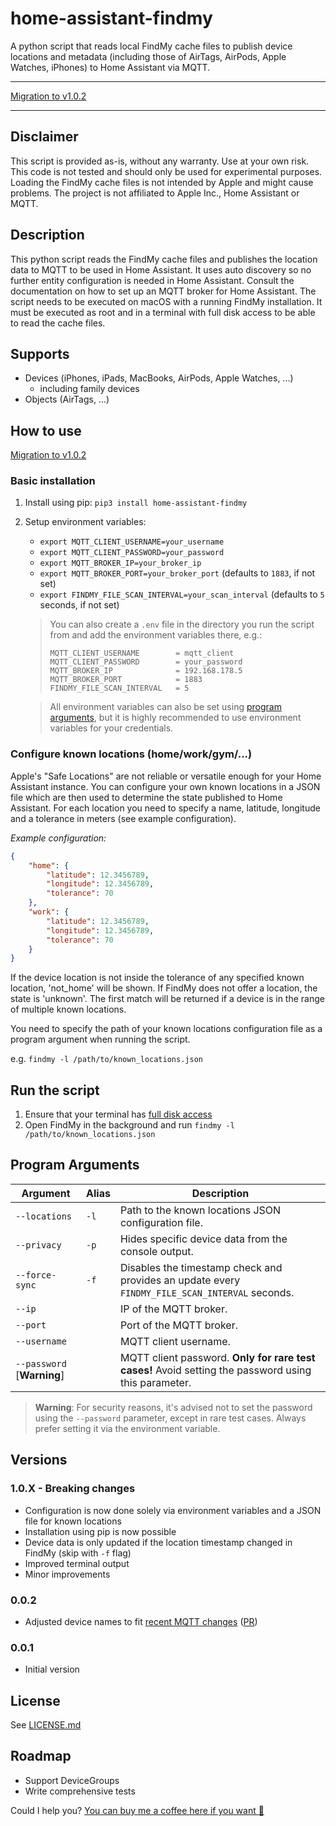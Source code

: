 # home-assistant-findmy
A python script that reads local FindMy cache files to publish device locations and metadata (including those of AirTags, AirPods, Apple Watches, iPhones) to Home Assistant via MQTT.

---

[Migration to v1.0.2](https://github.com/muehlt/home-assistant-findmy/tree/main/.github/MIGRATION_GUIDE/1.0.2.md)

---

## Disclaimer

This script is provided as-is, without any warranty. Use at your own risk.
This code is not tested and should only be used for experimental purposes.
Loading the FindMy cache files is not intended by Apple and might cause problems.
The project is not affiliated to Apple Inc., Home Assistant or MQTT.

## Description

This python script reads the FindMy cache files and publishes the location 
data to MQTT to be used in Home Assistant. It uses auto discovery so no 
further entity configuration is needed in Home Assistant. Consult the 
documentation on how to set up an MQTT broker for Home Assistant. The script
needs to be executed on macOS with a running FindMy installation. It must 
be executed as root and in a terminal with full disk access to be able 
to read the cache files.

## Supports
- Devices (iPhones, iPads, MacBooks, AirPods, Apple Watches, ...)
    - including family devices
- Objects (AirTags, ...)

## How to use

[Migration to v1.0.2](https://github.com/muehlt/home-assistant-findmy/tree/main/.github/MIGRATION_GUIDE/1.0.2.md)

### Basic installation

1. Install using pip: `pip3 install home-assistant-findmy`
2. Setup environment variables:
    - `export MQTT_CLIENT_USERNAME=your_username`
    - `export MQTT_CLIENT_PASSWORD=your_password`
    - `export MQTT_BROKER_IP=your_broker_ip`
    - `export MQTT_BROKER_PORT=your_broker_port` (defaults to `1883`, if not set)
    - `export FINDMY_FILE_SCAN_INTERVAL=your_scan_interval` (defaults to `5` seconds, if not set)

   > You can also create a `.env` file in the directory you run the script from and add the environment variables there, e.g.:
   > ```
   > MQTT_CLIENT_USERNAME        = mqtt_client
   > MQTT_CLIENT_PASSWORD        = your_password
   > MQTT_BROKER_IP              = 192.168.178.5
   > MQTT_BROKER_PORT            = 1883
   > FINDMY_FILE_SCAN_INTERVAL   = 5
   > ```
   
   > All environment variables can also be set using [program arguments](#program-arguments), but it is highly recommended 
   > to use environment variables for your credentials.

### Configure known locations (home/work/gym/...)

Apple's "Safe Locations" are not reliable or versatile enough for your Home Assistant instance.
You can configure your own known locations in a JSON file which are then used to determine the state published to Home Assistant.
For each location you need to specify a name, latitude, longitude and a tolerance in meters (see example configuration).


*Example configuration:*
```json
{
    "home": {
        "latitude": 12.3456789,
        "longitude": 12.3456789,
        "tolerance": 70
    },
    "work": {
        "latitude": 12.3456789,
        "longitude": 12.3456789,
        "tolerance": 70
    }
}
```

If the device location is not inside the tolerance of any specified known location, 'not_home' will be shown.
If FindMy does not offer a location, the state is 'unknown'.
The first match will be returned if a device is in the range of multiple known locations.

You need to specify the path of your known locations configuration file as a program argument when running the script.

e.g. `findmy -l /path/to/known_locations.json`

## Run the script

1. Ensure that your terminal has [full disk access](https://support.apple.com/de-de/guide/security/secddd1d86a6/web)
2. Open FindMy in the background and run `findmy -l /path/to/known_locations.json`

## Program Arguments

| Argument     | Alias | Description                                                                                         |
|--------------|-------|-----------------------------------------------------------------------------------------------------|
| `--locations` | `-l`  | Path to the known locations JSON configuration file.                                                |
| `--privacy`  | `-p`  | Hides specific device data from the console output.                                                 |
| `--force-sync` | `-f`  | Disables the timestamp check and provides an update every `FINDMY_FILE_SCAN_INTERVAL` seconds.      |
| `--ip`       |       | IP of the MQTT broker.                                                                              |
| `--port`     |       | Port of the MQTT broker.                                                                            |
| `--username` |       | MQTT client username.                                                                               |
| `--password` [**Warning**] |       | MQTT client password. **Only for rare test cases!** Avoid setting the password using this parameter. |

> **Warning**: For security reasons, it's advised not to set the password using the `--password` parameter, except in rare test cases. Always prefer setting it via the environment variable.

## Versions

### 1.0.X - Breaking changes
- Configuration is now done solely via environment variables and a JSON file for known locations
- Installation using pip is now possible
- Device data is only updated if the location timestamp changed in FindMy (skip with `-f` flag)
- Improved terminal output
- Minor improvements

### 0.0.2
- Adjusted device names to fit [recent MQTT changes](https://community.home-assistant.io/t/psa-mqtt-name-changes-in-2023-8/598099) ([PR](https://github.com/muehlt/home-assistant-findmy/pull/4))

### 0.0.1
- Initial version

## License

See [LICENSE.md](https://github.com/muehlt/home-assistant-findmy/blob/main/LICENSE.md)

## Roadmap

- Support DeviceGroups
- Write comprehensive tests

Could I help you? [You can buy me a coffee here if you want 🙏](https://buymeacoffee.com/muehlt)
